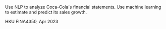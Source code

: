 Use NLP to analyze Coca-Cola's financial statements.
Use machine learning to estimate and predict its sales growth.

HKU FINA4350, Apr 2023
